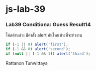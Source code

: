 # js-lab-39
### Lab39 Conditiona: Guess Result14
โค้ดด้านล่าง มีคำสั่ง alert อันไหนบ้างที่จะทำงาน

```JavaScript
if (-1 || 0) alert('first');
if (-1 && 0) alert('second');
if (null || (-1 && 1)) alert('third');
```
Rattanon Tunwittaya
